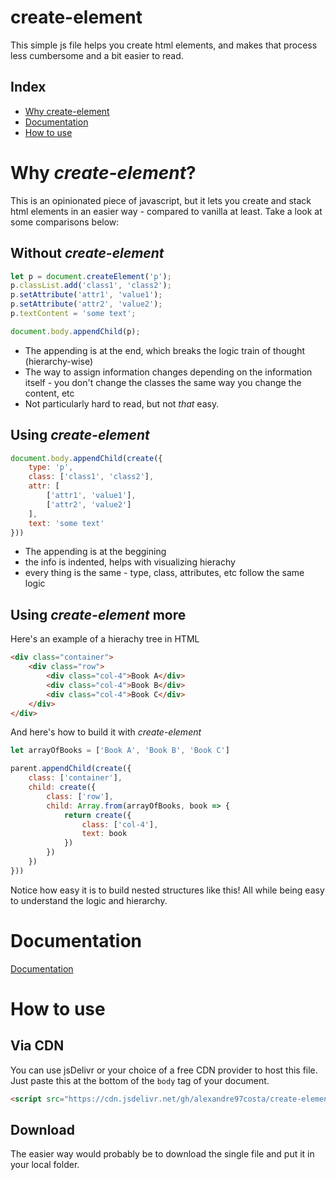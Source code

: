 
# create-element

This simple js file helps you create html elements, and makes that process less cumbersome and a bit easier to read.

## Index
- [Why create-element](#why-create-element)
- [Documentation](#documentation)
- [How to use](#how-to-use)
# Why *create-element*?
This is an opinionated piece of javascript, but it lets you create and stack html elements in an easier way - compared to vanilla at least. Take a look at some comparisons below:

## Without *create-element*

```js
let p = document.createElement('p');
p.classList.add('class1', 'class2');
p.setAttribute('attr1', 'value1');
p.setAttribute('attr2', 'value2');
p.textContent = 'some text';

document.body.appendChild(p);
```
- The appending is at the end, which breaks the logic train of thought (hierarchy-wise)
- The way to assign information changes depending on the information itself - you don't change the classes the same way you change the content, etc
- Not particularly hard to read, but not *that* easy.

## Using *create-element*

```js
document.body.appendChild(create({
    type: 'p',
    class: ['class1', 'class2'],
    attr: [
        ['attr1', 'value1'],
        ['attr2', 'value2']
    ],
    text: 'some text'
}))
```
- The appending is at the beggining
- the info is indented, helps with visualizing hierachy 
- every thing is the same - type, class, attributes, etc follow the same logic

## Using *create-element* **more**
Here's an example of a hierachy tree in HTML 
```html
<div class="container">
    <div class="row">
        <div class="col-4">Book A</div>
        <div class="col-4">Book B</div>
        <div class="col-4">Book C</div>
    </div>
</div>
```

And here's how to build it with *create-element*

```js
let arrayOfBooks = ['Book A', 'Book B', 'Book C']

parent.appendChild(create({
    class: ['container'],
    child: create({
        class: ['row'],
        child: Array.from(arrayOfBooks, book => {
            return create({
                class: ['col-4'],
                text: book
            })
        })
    })
}))
```

Notice how easy it is to build nested structures like this! 
All while being easy to understand the logic and hierarchy.
# Documentation

[Documentation](https://linktodocumentation)


# How to use

## Via CDN
You can use jsDelivr or your choice of a free CDN provider to host this file.
Just paste this at the bottom of the `body` tag of your document.

```html
<script src="https://cdn.jsdelivr.net/gh/alexandre97costa/create-element/utilities.min.js"></script>
```

## Download
The easier way would probably be to download the single file and put it in your local folder.

